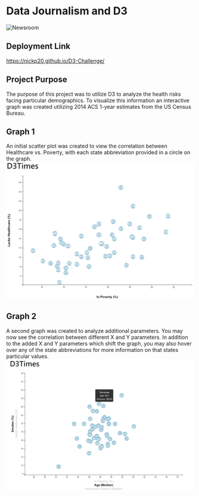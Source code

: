 # Data Journalism and D3
![Newsroom](https://media.giphy.com/media/v2xIous7mnEYg/giphy.gif)

## Deployment Link
https://nickp20.github.io/D3-Challenge/

## Project Purpose
The purpose of this project was to utilize D3 to analyze the health risks facing particular demographics.
To visualize this information an interactive graph was created utilizing 2014 ACS 1-year estimates from the US Census Bureau.

## Graph 1 
An initial scatter plot was created to view the correlation between Healthcare vs. Poverty, with each state abbreviation provided in a circle on the graph. 
![Graph1](Images/Graph1.png)

## Graph 2
A second graph was created to analyze additional parameters. You may now see the correlation between different X and Y parameters. 
In addition to the added X and Y parameters which shift the graph, you may also hover over any of the state abbreviations for more information on that states particular values. 
![Graph2](Images/Graph2.png)
